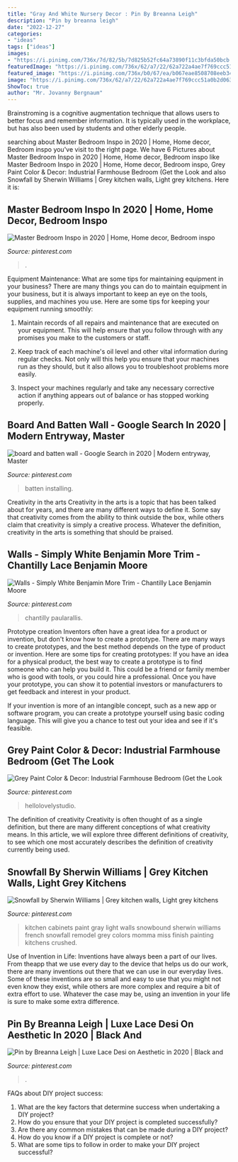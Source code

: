 ```yaml
---
title: "Gray And White Nursery Decor : Pin By Breanna Leigh"
description: "Pin by breanna leigh"
date: "2022-12-27"
categories:
- "ideas"
tags: ["ideas"]
images:
- "https://i.pinimg.com/736x/7d/82/5b/7d825b52fc64a73890f11c3bfda50bcb.jpg"
featuredImage: "https://i.pinimg.com/736x/62/a7/22/62a722a4ae7f769ccc51a0b2d063d639--paris-i-paris-love.jpg"
featured_image: "https://i.pinimg.com/736x/b0/67/ea/b067eae8508708eeb343fd1567734104.jpg"
image: "https://i.pinimg.com/736x/62/a7/22/62a722a4ae7f769ccc51a0b2d063d639--paris-i-paris-love.jpg"
ShowToc: true
author: "Mr. Jovanny Bergnaum"
---
```



Brainstroming is a cognitive augmentation technique that allows users to better focus and remember information. It is typically used in the workplace, but has also been used by students and other elderly people.

	

		
searching about Master Bedroom Inspo in 2020 | Home, Home decor, Bedroom inspo you've visit to the right page. We have 6 Pictures about Master Bedroom Inspo in 2020 | Home, Home decor, Bedroom inspo like Master Bedroom Inspo in 2020 | Home, Home decor, Bedroom inspo, Grey Paint Color &amp; Decor: Industrial Farmhouse Bedroom (Get the Look and also Snowfall by Sherwin Williams | Grey kitchen walls, Light grey kitchens. Here it is:
		
    
## Master Bedroom Inspo In 2020 | Home, Home Decor, Bedroom Inspo

<img loading=lazy src="https://i.pinimg.com/736x/d5/c4/f1/d5c4f1178fb83d3001d07ebd45518c50.jpg" onerror="this.onerror=null;this.src='https://tse3.mm.bing.net/th?id=OIP.ENe4rUxFAlOALqH8UNoRQwHaJ3&amp;pid=15.1';" alt="Master Bedroom Inspo in 2020 | Home, Home decor, Bedroom inspo">

_Source: pinterest.com_

>. 

	

Equipment Maintenance: What are some tips for maintaining equipment in your business?
There are many things you can do to maintain equipment in your business, but it is always important to keep an eye on the tools, supplies, and machines you use. Here are some tips for keeping your equipment running smoothly:
1. Maintain records of all repairs and maintenance that are executed on your equipment. This will help ensure that you follow through with any promises you make to the customers or staff.

2. Keep track of each machine's oil level and other vital information during regular checks. Not only will this help you ensure that your machines run as they should, but it also allows you to troubleshoot problems more easily.

3. Inspect your machines regularly and take any necessary corrective action if anything appears out of balance or has stopped working properly.

    
## Board And Batten Wall - Google Search In 2020 | Modern Entryway, Master

<img loading=lazy src="https://i.pinimg.com/736x/b0/67/ea/b067eae8508708eeb343fd1567734104.jpg" onerror="this.onerror=null;this.src='https://tse3.mm.bing.net/th?id=OIP.pFHR5dVbjOTw0-sOYjfMrAHaJ3&amp;pid=15.1';" alt="board and batten wall - Google Search in 2020 | Modern entryway, Master">

_Source: pinterest.com_

>batten installing. 

	

Creativity in the arts
Creativity in the arts is a topic that has been talked about for years, and there are many different ways to define it. Some say that creativity comes from the ability to think outside the box, while others claim that creativity is simply a creative process. Whatever the definition, creativity in the arts is something that should be praised.

    
## Walls - Simply White Benjamin More Trim - Chantilly Lace Benjamin Moore

<img loading=lazy src="https://i.pinimg.com/736x/89/dd/68/89dd680923f3c74b4cf58827cc2fe1c7.jpg" onerror="this.onerror=null;this.src='https://tse4.mm.bing.net/th?id=OIP.XA68rXtAg6xnL-4Ymwu0IQHaJ3&amp;pid=15.1';" alt="Walls - Simply White Benjamin More Trim - Chantilly Lace Benjamin Moore">

_Source: pinterest.com_

>chantilly paularallis. 

	

Prototype creation
Inventors often have a great idea for a product or invention, but don't know how to create a prototype. There are many ways to create prototypes, and the best method depends on the type of product or invention. Here are some tips for creating prototypes:
If you have an idea for a physical product, the best way to create a prototype is to find someone who can help you build it. This could be a friend or family member who is good with tools, or you could hire a professional. Once you have your prototype, you can show it to potential investors or manufacturers to get feedback and interest in your product.

If your invention is more of an intangible concept, such as a new app or software program, you can create a prototype yourself using basic coding language. This will give you a chance to test out your idea and see if it's feasible.

    
## Grey Paint Color &amp; Decor: Industrial Farmhouse Bedroom (Get The Look

<img loading=lazy src="https://i.pinimg.com/736x/7d/82/5b/7d825b52fc64a73890f11c3bfda50bcb.jpg" onerror="this.onerror=null;this.src='https://tse3.mm.bing.net/th?id=OIP.BTmCOhfjS1OdZsLvma5TRwHaLE&amp;pid=15.1';" alt="Grey Paint Color &amp; Decor: Industrial Farmhouse Bedroom (Get the Look">

_Source: pinterest.com_

>hellolovelystudio. 

	

The definition of creativity
Creativity is often thought of as a single definition, but there are many different conceptions of what creativity means. In this article, we will explore three different definitions of creativity, to see which one most accurately describes the definition of creativity currently being used.

    
## Snowfall By Sherwin Williams | Grey Kitchen Walls, Light Grey Kitchens

<img loading=lazy src="https://i.pinimg.com/736x/87/dc/28/87dc28f6a863f7ec775fbed1950061ab--paint-swatches-gray-paint.jpg" onerror="this.onerror=null;this.src='https://tse3.mm.bing.net/th?id=OIP.iHON3v4DMKnR4WZycd4wtQHaLG&amp;pid=15.1';" alt="Snowfall by Sherwin Williams | Grey kitchen walls, Light grey kitchens">

_Source: pinterest.com_

>kitchen cabinets paint gray light walls snowbound sherwin williams french snowfall remodel grey colors momma miss finish painting kitchens crushed. 

	

Use of Invention in Life:
Inventions have always been a part of our lives. From theapp that we use every day to the device that helps us do our work, there are many inventions out there that we can use in our everyday lives. Some of these inventions are so small and easy to use that you might not even know they exist, while others are more complex and require a bit of extra effort to use. Whatever the case may be, using an invention in your life is sure to make some extra difference.

    
## Pin By Breanna Leigh | Luxe Lace Desi On Aesthetic In 2020 | Black And

<img loading=lazy src="https://i.pinimg.com/736x/62/a7/22/62a722a4ae7f769ccc51a0b2d063d639--paris-i-paris-love.jpg" onerror="this.onerror=null;this.src='https://tse4.mm.bing.net/th?id=OIP.3lwF3D7IV0a32SOH0_57JgHaJ3&amp;pid=15.1';" alt="Pin by Breanna Leigh | Luxe Lace Desi on Aesthetic in 2020 | Black and">

_Source: pinterest.com_

>. 

	

FAQs about DIY project success:
1. What are the key factors that determine success when undertaking a DIY project?
2. How do you ensure that your DIY project is completed successfully? 
3. Are there any common mistakes that can be made during a DIY project? 
4. How do you know if a DIY project is complete or not? 
5. What are some tips to follow in order to make your DIY project successful?

